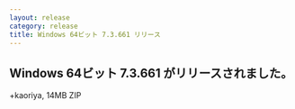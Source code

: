 ```yaml
---
layout: release
category: release
title: Windows 64ビット 7.3.661 リリース
---
```


Windows 64ビット 7.3.661 がリリースされました。
-------------------------------------------------------

+kaoriya, 14MB ZIP
